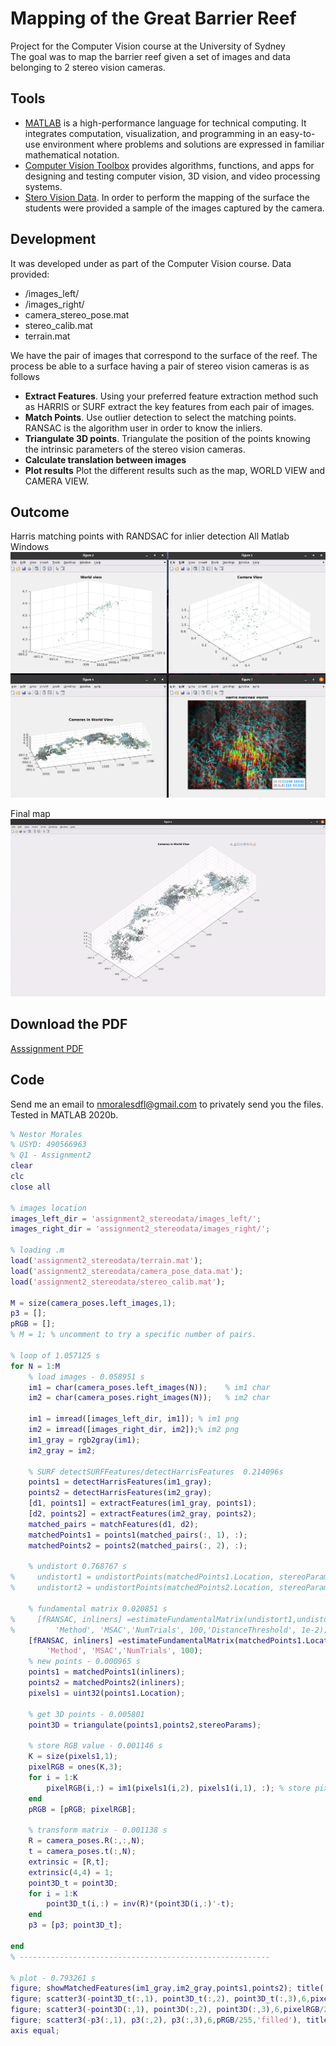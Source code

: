 # Mapping of the Great Barrier Reef
Project for the Computer Vision course at the University of Sydney  
The goal was to map the barrier reef given a set of images and data belonging to 2 stereo vision cameras.

## Tools
- [MATLAB](https://www.mathworks.com/products/matlab.html) is a high-performance language for technical computing. It integrates computation, visualization, and programming in an easy-to-use environment where problems and solutions are expressed in familiar mathematical notation.
- [Computer Vision Toolbox](https://www.mathworks.com/products/computer-vision.html) provides algorithms, functions, and apps for designing and testing computer vision, 3D vision, and video processing systems.
- [Stero Vision Data](https://en.wikipedia.org/wiki/Computer_stereo_vision). In order to perform the mapping of the surface the students were provided a sample of the images captured by the camera.

## Development
It was developed under as part of the Computer Vision course. 
Data provided:
- /images_left/
- /images_right/
- camera_stereo_pose.mat
- stereo_calib.mat
- terrain.mat

We have the pair of images that correspond to the surface of the reef. The process be able to a surface having a pair of stereo vision cameras is as follows
- **Extract Features**. Using your preferred feature extraction method such as HARRIS or SURF extract the key features from each pair of images.
- **Match Points**. Use outlier detection to select the matching points. RANSAC is the algorithm user in order to know the inliers.
- **Triangulate 3D points**. Triangulate the position of the points knowing the intrinsic parameters of the stereo vision cameras.
- **Calculate translation between images**
- **Plot results** Plot the different results such as the map, WORLD VIEW and CAMERA VIEW.

## Outcome
Harris matching points with RANDSAC for inlier detection
All Matlab Windows
![All Graphs](../images/reef_all_graphs.png)

Final map
![Reef Mapping](../images/reef_mapping.gif)

## Download the PDF
[Asssignment PDF](../pdf/reef.pdf)

## Code
Send me an email to [nmoralesdfl@gmail.com](mailto:nmoralesdlf@gmail.com) to privately send you the files.  
Tested in MATLAB 2020b.
 
```matlab
% Nestor Morales
% USYD: 490566963
% Q1 - Assignment2
clear
clc
close all

% images location
images_left_dir = 'assignment2_stereodata/images_left/';
images_right_dir = 'assignment2_stereodata/images_right/';

% loading .m
load('assignment2_stereodata/terrain.mat');
load('assignment2_stereodata/camera_pose_data.mat');
load('assignment2_stereodata/stereo_calib.mat');

M = size(camera_poses.left_images,1);
p3 = [];
pRGB = [];
% M = 1; % uncomment to try a specific number of pairs.

% loop of 1.057125 s
for N = 1:M
    % load images - 0.058951 s
    im1 = char(camera_poses.left_images(N));    % im1 char
    im2 = char(camera_poses.right_images(N));   % im2 char

    im1 = imread([images_left_dir, im1]); % im1 png
    im2 = imread([images_right_dir, im2]);% im2 png
    im1_gray = rgb2gray(im1);
    im2_gray = im2;
    
    % SURF detectSURFFeatures/detectHarrisFeatures  0.214096s
    points1 = detectHarrisFeatures(im1_gray);
    points2 = detectHarrisFeatures(im2_gray);
    [d1, points1] = extractFeatures(im1_gray, points1);
    [d2, points2] = extractFeatures(im2_gray, points2);
    matched_pairs = matchFeatures(d1, d2);
    matchedPoints1 = points1(matched_pairs(:, 1), :);
    matchedPoints2 = points2(matched_pairs(:, 2), :);
    
    % undistort 0.768767 s
%     undistort1 = undistortPoints(matchedPoints1.Location, stereoParams.CameraParameters1);
%     undistort2 = undistortPoints(matchedPoints2.Location, stereoParams.CameraParameters2);
   
    % fundamental matrix 0.020851 s
%     [fRANSAC, inliners] =estimateFundamentalMatrix(undistort1,undistort2, ...
%         'Method', 'MSAC','NumTrials', 100,'DistanceThreshold', 1e-2);
    [fRANSAC, inliners] =estimateFundamentalMatrix(matchedPoints1.Location,matchedPoints2.Location, ...
        'Method', 'MSAC','NumTrials', 100);
    % new points - 0.000965 s
    points1 = matchedPoints1(inliners);
    points2 = matchedPoints2(inliners);
    pixels1 = uint32(points1.Location);

    % get 3D points - 0.005801
    point3D = triangulate(points1,points2,stereoParams);

    % store RGB value - 0.001146 s
    K = size(pixels1,1);
    pixelRGB = ones(K,3);
    for i = 1:K
        pixelRGB(i,:) = im1(pixels1(i,2), pixels1(i,1), :); % store pixels value
    end 
    pRGB = [pRGB; pixelRGB];

    % transform matrix - 0.001138 s
    R = camera_poses.R(:,:,N);
    t = camera_poses.t(:,N);
    extrinsic = [R,t];
    extrinsic(4,4) = 1;
    point3D_t = point3D;
    for i = 1:K
        point3D_t(i,:) = inv(R)*(point3D(i,:)'-t);
    end
    p3 = [p3; point3D_t];

end
% --------------------------------------------------------

% plot - 0.793261 s
figure; showMatchedFeatures(im1_gray,im2_gray,points1,points2); title('Harris Matched Points');
figure; scatter3(-point3D_t(:,1), point3D_t(:,2), point3D_t(:,3),6,pixelRGB/255,'filled'), view(-60,60); title('World view'); % make axis equal
figure; scatter3(-point3D(:,1), point3D(:,2), point3D(:,3),6,pixelRGB/255,'filled'), view(-60,60); title('Camera View');
figure; scatter3(-p3(:,1), p3(:,2), p3(:,3),6,pRGB/255,'filled'), title('Cameras in World View');% make axis equal
axis equal;
```